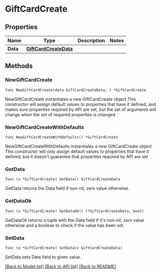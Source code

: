 # GiftCardCreate

## Properties

Name | Type | Description | Notes
------------ | ------------- | ------------- | -------------
**Data** | [**GiftCardCreateData**](GiftCardCreateData.md) |  | 

## Methods

### NewGiftCardCreate

`func NewGiftCardCreate(data GiftCardCreateData, ) *GiftCardCreate`

NewGiftCardCreate instantiates a new GiftCardCreate object
This constructor will assign default values to properties that have it defined,
and makes sure properties required by API are set, but the set of arguments
will change when the set of required properties is changed

### NewGiftCardCreateWithDefaults

`func NewGiftCardCreateWithDefaults() *GiftCardCreate`

NewGiftCardCreateWithDefaults instantiates a new GiftCardCreate object
This constructor will only assign default values to properties that have it defined,
but it doesn't guarantee that properties required by API are set

### GetData

`func (o *GiftCardCreate) GetData() GiftCardCreateData`

GetData returns the Data field if non-nil, zero value otherwise.

### GetDataOk

`func (o *GiftCardCreate) GetDataOk() (*GiftCardCreateData, bool)`

GetDataOk returns a tuple with the Data field if it's non-nil, zero value otherwise
and a boolean to check if the value has been set.

### SetData

`func (o *GiftCardCreate) SetData(v GiftCardCreateData)`

SetData sets Data field to given value.



[[Back to Model list]](../README.md#documentation-for-models) [[Back to API list]](../README.md#documentation-for-api-endpoints) [[Back to README]](../README.md)


